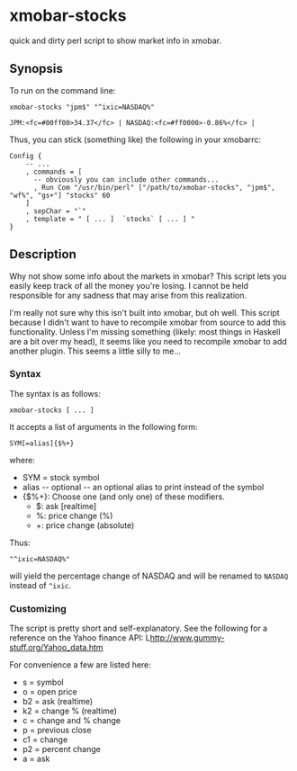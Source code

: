 xmobar-stocks
=============

quick and dirty perl script to show market info in xmobar.

## Synopsis ##

To run on the command line:

    xmobar-stocks "jpm$" "^ixic=NASDAQ%"

    JPM:<fc=#00ff00>34.37</fc> | NASDAQ:<fc=#ff0000>-0.86%</fc> | 

Thus, you can stick (something like) the following in your xmobarrc:


    Config { 
        -- ... 
        , commands = [
          -- obviously you can include other commands...
          , Run Com "/usr/bin/perl" ["/path/to/xmobar-stocks", "jpm$", "wf%", "gs+"] "stocks" 60
        ]
        , sepChar = "`"
        , template = " [ ... ]  `stocks` [ ... ] "
    }


## Description ## 

Why not show some info about the markets in xmobar? This script lets you 
easily keep track of all the money you're losing. I cannot be held responsible
for any sadness that may arise from this realization. 

I'm really not sure why this isn't built into xmobar, but oh well. This script
because I didn't want to have to recompile xmobar from source to add this 
functionality. Unless I'm missing something (likely: most things in Haskell
are a bit over my head), it seems like you need to recompile xmobar to add 
another plugin. This seems a little silly to me...

### Syntax ###
The syntax is as follows: 

    xmobar-stocks [ ... ]

It accepts a list of arguments in the following form:

    SYM[=alias]{$%+}

where: 

* SYM = stock symbol
* alias -- optional -- an optional alias to print instead of the symbol 
* {$%+}: Choose one (and only one) of these modifiers. 
  * $: ask [realtime] 
  * %: price change (%)
  * +: price change (absolute)

Thus: 

    "^ixic=NASDAQ%"

will yield the percentage change of NASDAQ and will be renamed to `NASDAQ` 
instead of `^ixic`.

### Customizing ###

The script is pretty short and self-explanatory. See the following for a
reference on the Yahoo finance API: L<http://www.gummy-stuff.org/Yahoo_data.htm>

For convenience a few are listed here: 

* s = symbol
* o = open price
* b2 = ask (realtime)
* k2 = change % (realtime)
* c = change and % change
* p = previous close
* c1 = change
* p2 = percent change
* a = ask
